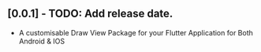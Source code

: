 ## [0.0.1] - TODO: Add release date.

*  A customisable Draw View Package for your Flutter Application for Both Android & IOS
